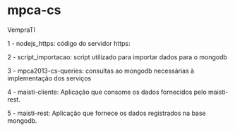 mpca-cs
=======

VempraTI

1 - nodejs_https: código do servidor https:

2 - script_importacao: script utilizado para importar dados para o mongodb

3 - mpca2013-cs-queries: consultas ao mongodb necessárias à implementação dos serviços

4 - maisti-cliente: Aplicação que consome os dados fornecidos pelo maisti-rest.

5 - maisti-rest: Aplicação que fornece os dados registrados na base mongodb.

